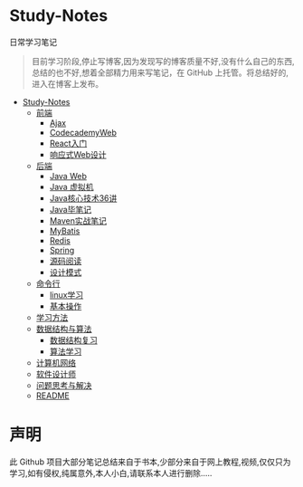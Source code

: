 # Study-Notes
日常学习笔记
> 目前学习阶段,停止写博客,因为发现写的博客质量不好,没有什么自己的东西,总结的也不好,想着全部精力用来写笔记，在 GitHub 上托管。将总结好的,进入在博客上发布。

<!-- TOC depthFrom:1 depthTo:6 withLinks:1 updateOnSave:1 orderedList:0 -->

- [Study-Notes](study-notes)
	- [前端](前端/)
		- [Ajax](前端/Ajax/)
		- [CodecademyWeb](前端/CodecademyWeb/)
		- [React入门](前端/React入门/)
		- [响应式Web设计](前端/响应式Web设计/)
	- [后端](后端/)
		- [Java Web](后端/JavaWeb/)
		- [Java 虚拟机](后端/Java虚拟机/)
		- [Java核心技术36讲](后端/Java核心技术36讲(笔记)/)
		- [Java毕笔记](后端/Java毕笔记/)
		- [Maven实战笔记](后端/Maven实战笔记/)
		- [MyBatis](后端/MyBatis/)
		- [Redis](后端/Redis/)
		- [Spring](后端/Spring/)
		- [源码阅读](后端/源码阅读/)
		- [设计模式](后端/设计模式/)
	- [命令行](命令行/)
		- [linux学习](命令行/linux学习/)
		- [基本操作](命令行/基本操作/)
	- [学习方法](学习方法/)
	- [数据结构与算法](数据结构与算法/)
		- [数据结构复习](数据结构与算法/数据结构复习/)
		- [算法学习](数据结构与算法/算法学习/)
	- [计算机网络](计算机网络/)
	- [软件设计师](软件设计师/)
	- [问题思考与解决](问题思考与解决/)
	- [README](#)

<!-- /TOC -->


# 声明
此 Github 项目大部分笔记总结来自于书本,少部分来自于网上教程,视频,仅仅只为学习,如有侵权,纯属意外,本人小白,请联系本人进行删除.....
